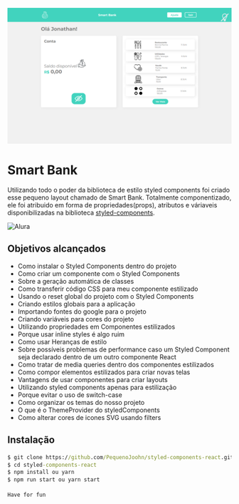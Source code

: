 ![This is an image](public/screenApp.png)

# Smart Bank
Utilizando todo o poder da biblioteca de estilo styled components foi criado esse pequeno layout chamado de Smart Bank. Totalmente componentizado, ele foi atribuido em forma de propriedades(props), atributos e váriaveis disponibilizadas na biblioteca [styled-components](https://styled-components.com/).

![Alura](https://img.shields.io/static/v1?label=Styled%20Components&message=Alura&color=blue)

## Objetivos alcançados
- Como instalar o Styled Components dentro do projeto</li>
- Como criar um componente com o Styled Components
- Sobre a geração automática de classes
- Como transferir código CSS para meu componente estilizado
- Usando o reset global do projeto com o Styled Components
- Criando estilos globais para a aplicação
- Importando fontes do google para o projeto
- Criando variáveis para cores do projeto
- Utilizando propriedades em Componentes estilizados
- Porque usar inline styles é algo ruim
- Como usar Heranças de estilo
- Sobre possíveis problemas de performance caso um Styled Component seja declarado dentro de um outro componente React
- Como tratar de media queries dentro dos componentes estilizados
- Como compor elementos estilizados para criar novas telas
- Vantagens de usar componentes para criar layouts
- Utilizando styled components apenas para estilização
- Porque evitar o uso de switch-case
- Como organizar os temas do nosso projeto
- O que é o ThemeProvider do styledComponents
- Como alterar cores de icones SVG usando filters


## Instalação

```cmd
$ git clone https://github.com/PequenoJoohn/styled-components-react.git
$ cd styled-components-react
$ npm install ou yarn
$ npm run start ou yarn start

Have for fun
```